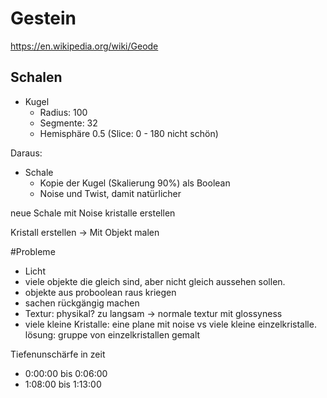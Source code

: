 # Gestein
https://en.wikipedia.org/wiki/Geode

## Schalen
* Kugel
	* Radius: 100
	* Segmente: 32
	* Hemisphäre 0.5 (Slice: 0 - 180 nicht schön)

Daraus: 

* Schale
	* Kopie der Kugel (Skalierung 90%) als Boolean
	* Noise und Twist, damit natürlicher

neue Schale mit Noise kristalle erstellen

Kristall erstellen -> Mit Objekt malen

#Probleme

- Licht
- viele objekte die gleich sind, aber nicht gleich aussehen sollen.
- objekte aus proboolean raus kriegen
- sachen rückgängig machen
- Textur: physikal? zu langsam -> normale textur mit glossyness
- viele kleine Kristalle: eine plane mit noise vs viele kleine einzelkristalle. lösung: gruppe von einzelkristallen gemalt

Tiefenunschärfe in zeit

* 0:00:00 bis 0:06:00
* 1:08:00 bis 1:13:00